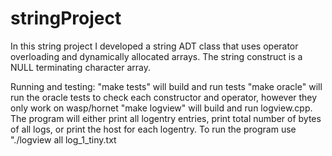 # stringProject

In this string project I developed a string ADT class that uses operator overloading and dynamically allocated arrays. 
The string construct is a NULL terminating character array.

Running and testing:
"make tests" will build and run tests
"make oracle" will run the oracle tests to check each constructor and operator, however they only work on wasp/hornet
"make logview" will build and run logview.cpp. The program will either print all logentry entries, print total number of bytes of all logs, or print the host for each logentry. To run the program use "./logview all log_1_tiny.txt

